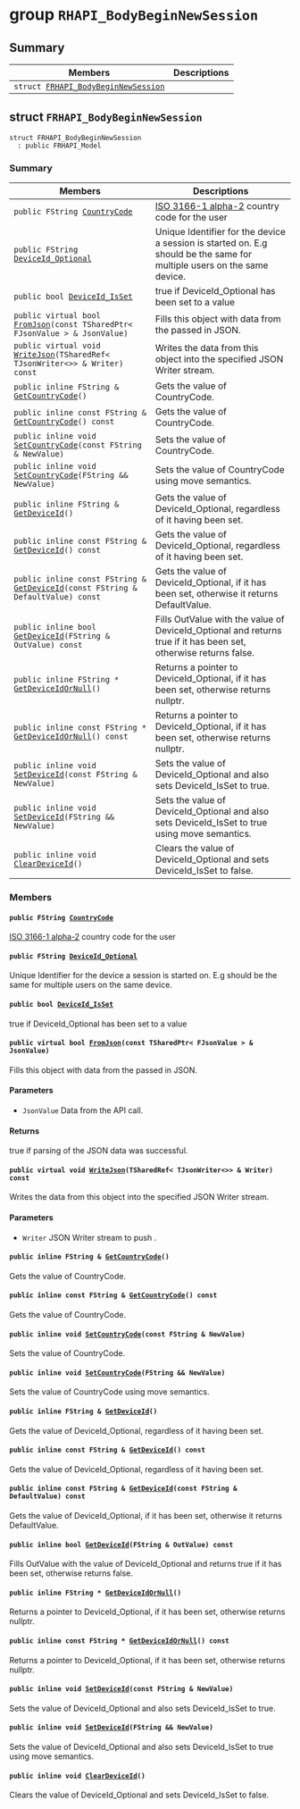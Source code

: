 # group `RHAPI_BodyBeginNewSession` <a id="group__RHAPI__BodyBeginNewSession"></a>

## Summary

 Members                        | Descriptions                                
--------------------------------|---------------------------------------------
`struct `[`FRHAPI_BodyBeginNewSession`](#structFRHAPI__BodyBeginNewSession) | 

## struct `FRHAPI_BodyBeginNewSession` <a id="structFRHAPI__BodyBeginNewSession"></a>

```
struct FRHAPI_BodyBeginNewSession
  : public FRHAPI_Model
```

### Summary

 Members                        | Descriptions                                
--------------------------------|---------------------------------------------
`public FString `[`CountryCode`](#structFRHAPI__BodyBeginNewSession_1a870690b3e6af31e45215bbdaa0127596) | [ISO 3166-1 alpha-2](https://en.wikipedia.org/wiki/ISO_3166-1_alpha-2) country code for the user
`public FString `[`DeviceId_Optional`](#structFRHAPI__BodyBeginNewSession_1afb3f92a8ebaa4b435f58d8a3e2f1cb6b) | Unique Identifier for the device a session is started on. E.g should be the same for multiple users on the same device.
`public bool `[`DeviceId_IsSet`](#structFRHAPI__BodyBeginNewSession_1a1ab96b1e204409126b40d416a87d4255) | true if DeviceId_Optional has been set to a value
`public virtual bool `[`FromJson`](#structFRHAPI__BodyBeginNewSession_1ad9fa67312817cbcb19ff67cb57f29efe)`(const TSharedPtr< FJsonValue > & JsonValue)` | Fills this object with data from the passed in JSON.
`public virtual void `[`WriteJson`](#structFRHAPI__BodyBeginNewSession_1a5d1dde9f77c7668e7b6719a96ef7b764)`(TSharedRef< TJsonWriter<>> & Writer) const` | Writes the data from this object into the specified JSON Writer stream.
`public inline FString & `[`GetCountryCode`](#structFRHAPI__BodyBeginNewSession_1a6389cd1eff5913dc8846897aa608bac7)`()` | Gets the value of CountryCode.
`public inline const FString & `[`GetCountryCode`](#structFRHAPI__BodyBeginNewSession_1a260f56c1f98a11fb15cee9782b9ed373)`() const` | Gets the value of CountryCode.
`public inline void `[`SetCountryCode`](#structFRHAPI__BodyBeginNewSession_1a35478f3af0971b1433dbad006124973c)`(const FString & NewValue)` | Sets the value of CountryCode.
`public inline void `[`SetCountryCode`](#structFRHAPI__BodyBeginNewSession_1a541ebeb59cdd2f1aa2962e70ea990620)`(FString && NewValue)` | Sets the value of CountryCode using move semantics.
`public inline FString & `[`GetDeviceId`](#structFRHAPI__BodyBeginNewSession_1a4eea2f2bd9d4bd859380833600c3f610)`()` | Gets the value of DeviceId_Optional, regardless of it having been set.
`public inline const FString & `[`GetDeviceId`](#structFRHAPI__BodyBeginNewSession_1ade2cd5930fe03039e294e42d436b4628)`() const` | Gets the value of DeviceId_Optional, regardless of it having been set.
`public inline const FString & `[`GetDeviceId`](#structFRHAPI__BodyBeginNewSession_1a9620840815ec9c2ee834e1ca31d62dee)`(const FString & DefaultValue) const` | Gets the value of DeviceId_Optional, if it has been set, otherwise it returns DefaultValue.
`public inline bool `[`GetDeviceId`](#structFRHAPI__BodyBeginNewSession_1a8ffe9a4c354f183c5372e80e8e957a29)`(FString & OutValue) const` | Fills OutValue with the value of DeviceId_Optional and returns true if it has been set, otherwise returns false.
`public inline FString * `[`GetDeviceIdOrNull`](#structFRHAPI__BodyBeginNewSession_1a8b21a4a1672d0c12b008b5d389c522c3)`()` | Returns a pointer to DeviceId_Optional, if it has been set, otherwise returns nullptr.
`public inline const FString * `[`GetDeviceIdOrNull`](#structFRHAPI__BodyBeginNewSession_1a891c220cbbdb6dc7a930f6ac7f64aa2e)`() const` | Returns a pointer to DeviceId_Optional, if it has been set, otherwise returns nullptr.
`public inline void `[`SetDeviceId`](#structFRHAPI__BodyBeginNewSession_1afa826ef99895ffefc51fc55e5f3e70cf)`(const FString & NewValue)` | Sets the value of DeviceId_Optional and also sets DeviceId_IsSet to true.
`public inline void `[`SetDeviceId`](#structFRHAPI__BodyBeginNewSession_1a65bfb4595fdf40d2ec1aa2e5574958e0)`(FString && NewValue)` | Sets the value of DeviceId_Optional and also sets DeviceId_IsSet to true using move semantics.
`public inline void `[`ClearDeviceId`](#structFRHAPI__BodyBeginNewSession_1aae458d9179139e19b99c983ce6ba80c5)`()` | Clears the value of DeviceId_Optional and sets DeviceId_IsSet to false.

### Members

#### `public FString `[`CountryCode`](#structFRHAPI__BodyBeginNewSession_1a870690b3e6af31e45215bbdaa0127596) <a id="structFRHAPI__BodyBeginNewSession_1a870690b3e6af31e45215bbdaa0127596"></a>

[ISO 3166-1 alpha-2](https://en.wikipedia.org/wiki/ISO_3166-1_alpha-2) country code for the user

#### `public FString `[`DeviceId_Optional`](#structFRHAPI__BodyBeginNewSession_1afb3f92a8ebaa4b435f58d8a3e2f1cb6b) <a id="structFRHAPI__BodyBeginNewSession_1afb3f92a8ebaa4b435f58d8a3e2f1cb6b"></a>

Unique Identifier for the device a session is started on. E.g should be the same for multiple users on the same device.

#### `public bool `[`DeviceId_IsSet`](#structFRHAPI__BodyBeginNewSession_1a1ab96b1e204409126b40d416a87d4255) <a id="structFRHAPI__BodyBeginNewSession_1a1ab96b1e204409126b40d416a87d4255"></a>

true if DeviceId_Optional has been set to a value

#### `public virtual bool `[`FromJson`](#structFRHAPI__BodyBeginNewSession_1ad9fa67312817cbcb19ff67cb57f29efe)`(const TSharedPtr< FJsonValue > & JsonValue)` <a id="structFRHAPI__BodyBeginNewSession_1ad9fa67312817cbcb19ff67cb57f29efe"></a>

Fills this object with data from the passed in JSON.

#### Parameters
* `JsonValue` Data from the API call.

#### Returns
true if parsing of the JSON data was successful.

#### `public virtual void `[`WriteJson`](#structFRHAPI__BodyBeginNewSession_1a5d1dde9f77c7668e7b6719a96ef7b764)`(TSharedRef< TJsonWriter<>> & Writer) const` <a id="structFRHAPI__BodyBeginNewSession_1a5d1dde9f77c7668e7b6719a96ef7b764"></a>

Writes the data from this object into the specified JSON Writer stream.

#### Parameters
* `Writer` JSON Writer stream to push .

#### `public inline FString & `[`GetCountryCode`](#structFRHAPI__BodyBeginNewSession_1a6389cd1eff5913dc8846897aa608bac7)`()` <a id="structFRHAPI__BodyBeginNewSession_1a6389cd1eff5913dc8846897aa608bac7"></a>

Gets the value of CountryCode.

#### `public inline const FString & `[`GetCountryCode`](#structFRHAPI__BodyBeginNewSession_1a260f56c1f98a11fb15cee9782b9ed373)`() const` <a id="structFRHAPI__BodyBeginNewSession_1a260f56c1f98a11fb15cee9782b9ed373"></a>

Gets the value of CountryCode.

#### `public inline void `[`SetCountryCode`](#structFRHAPI__BodyBeginNewSession_1a35478f3af0971b1433dbad006124973c)`(const FString & NewValue)` <a id="structFRHAPI__BodyBeginNewSession_1a35478f3af0971b1433dbad006124973c"></a>

Sets the value of CountryCode.

#### `public inline void `[`SetCountryCode`](#structFRHAPI__BodyBeginNewSession_1a541ebeb59cdd2f1aa2962e70ea990620)`(FString && NewValue)` <a id="structFRHAPI__BodyBeginNewSession_1a541ebeb59cdd2f1aa2962e70ea990620"></a>

Sets the value of CountryCode using move semantics.

#### `public inline FString & `[`GetDeviceId`](#structFRHAPI__BodyBeginNewSession_1a4eea2f2bd9d4bd859380833600c3f610)`()` <a id="structFRHAPI__BodyBeginNewSession_1a4eea2f2bd9d4bd859380833600c3f610"></a>

Gets the value of DeviceId_Optional, regardless of it having been set.

#### `public inline const FString & `[`GetDeviceId`](#structFRHAPI__BodyBeginNewSession_1ade2cd5930fe03039e294e42d436b4628)`() const` <a id="structFRHAPI__BodyBeginNewSession_1ade2cd5930fe03039e294e42d436b4628"></a>

Gets the value of DeviceId_Optional, regardless of it having been set.

#### `public inline const FString & `[`GetDeviceId`](#structFRHAPI__BodyBeginNewSession_1a9620840815ec9c2ee834e1ca31d62dee)`(const FString & DefaultValue) const` <a id="structFRHAPI__BodyBeginNewSession_1a9620840815ec9c2ee834e1ca31d62dee"></a>

Gets the value of DeviceId_Optional, if it has been set, otherwise it returns DefaultValue.

#### `public inline bool `[`GetDeviceId`](#structFRHAPI__BodyBeginNewSession_1a8ffe9a4c354f183c5372e80e8e957a29)`(FString & OutValue) const` <a id="structFRHAPI__BodyBeginNewSession_1a8ffe9a4c354f183c5372e80e8e957a29"></a>

Fills OutValue with the value of DeviceId_Optional and returns true if it has been set, otherwise returns false.

#### `public inline FString * `[`GetDeviceIdOrNull`](#structFRHAPI__BodyBeginNewSession_1a8b21a4a1672d0c12b008b5d389c522c3)`()` <a id="structFRHAPI__BodyBeginNewSession_1a8b21a4a1672d0c12b008b5d389c522c3"></a>

Returns a pointer to DeviceId_Optional, if it has been set, otherwise returns nullptr.

#### `public inline const FString * `[`GetDeviceIdOrNull`](#structFRHAPI__BodyBeginNewSession_1a891c220cbbdb6dc7a930f6ac7f64aa2e)`() const` <a id="structFRHAPI__BodyBeginNewSession_1a891c220cbbdb6dc7a930f6ac7f64aa2e"></a>

Returns a pointer to DeviceId_Optional, if it has been set, otherwise returns nullptr.

#### `public inline void `[`SetDeviceId`](#structFRHAPI__BodyBeginNewSession_1afa826ef99895ffefc51fc55e5f3e70cf)`(const FString & NewValue)` <a id="structFRHAPI__BodyBeginNewSession_1afa826ef99895ffefc51fc55e5f3e70cf"></a>

Sets the value of DeviceId_Optional and also sets DeviceId_IsSet to true.

#### `public inline void `[`SetDeviceId`](#structFRHAPI__BodyBeginNewSession_1a65bfb4595fdf40d2ec1aa2e5574958e0)`(FString && NewValue)` <a id="structFRHAPI__BodyBeginNewSession_1a65bfb4595fdf40d2ec1aa2e5574958e0"></a>

Sets the value of DeviceId_Optional and also sets DeviceId_IsSet to true using move semantics.

#### `public inline void `[`ClearDeviceId`](#structFRHAPI__BodyBeginNewSession_1aae458d9179139e19b99c983ce6ba80c5)`()` <a id="structFRHAPI__BodyBeginNewSession_1aae458d9179139e19b99c983ce6ba80c5"></a>

Clears the value of DeviceId_Optional and sets DeviceId_IsSet to false.

